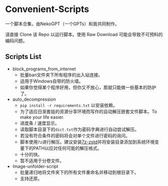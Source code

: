 # Convenient-Scripts

一个脚本合集，由NekoGPT（一个GPTs）和我共同制作。

请直接 Clone 该 Repo 以运行脚本。使用 Raw Download 可能会导致不可预料的编码问题。

## Scripts List

* block_programs_from_internet
  * 批量ban文件夹下所有程序的出入站连接。
  * 适用于Windows自带的防火墙。
  * 如果你觉得某个程序好用，但你又不放心，那就只能做一些基本的防护了。
* auto_decompression
  * `pip install -r requirements.txt` 以安装依赖。
  * 为了适应日渐套娃的资源分享环境而写作的自动解压嵌套文件脚本。To make your life easier.
  * 进度条 / 速度显示。
  * 读取脚本目录下的`dict.txt`作为密码字典进行自动尝试解压。
  * 若没有符合条件的密码将会对单个文件进行密码的询问。
  * 脚本使用`7z`进行解压。建议安装[7z-zstd](https://github.com/mcmilk/7-Zip-zstd)并将安装目录添加到系统环境变量下的PATH以应对任何可能的解压格式。
  * 十分的快。
  * 暂不适用于分卷文件。
* Image-unfolder-script
  * 批量递归地将文件夹下的所有文件重命名并移动到根目录下。
  * 支持还原。
